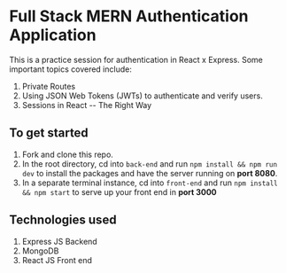 # Full Stack MERN Authentication Application

This is a practice session for authentication in React x Express.
Some important topics covered include:

1. Private Routes
2. Using JSON Web Tokens (JWTs) to authenticate and verify users.
3. Sessions in React -- The Right Way

## To get started

1. Fork and clone this repo.
2. In the root directory, cd into `back-end` and run `npm install && npm run dev` to install the packages and have the server running on **port 8080**.
3. In a separate terminal instance, cd into `front-end` and run `npm install && npm start` to serve up your front end in **port 3000**

## Technologies used

1. Express JS Backend
2. MongoDB
3. React JS Front end
